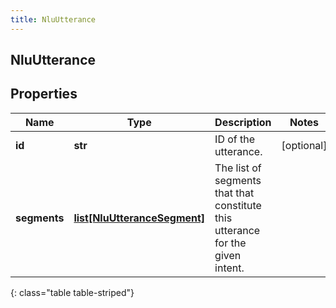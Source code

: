 ```yaml
---
title: NluUtterance
---
```

## NluUtterance

## Properties

|Name | Type | Description | Notes|
|------------ | ------------- | ------------- | -------------|
| **id** | **str** | ID of the utterance. | [optional] |
| **segments** | [**list[NluUtteranceSegment]**](NluUtteranceSegment.html) | The list of segments that that constitute this utterance for the given intent. | |
{: class="table table-striped"}


